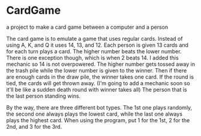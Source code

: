 # CardGame
a project to make a card game between a computer and a person

The card game is to emulate a game that uses regular cards. Instead of using A, K, and Q it uses 14, 13, and 12. Each person is given 13 cards and for each turn plays a card.
The higher number beats the lower number. There is one exception though, which is when 2 beats 14. I added this mechanic so 14 is not overpowered.
The higher number gets tossed away in the trash pile while the lower number is given to the winner. Then if there are enough cards in the draw pile, the winner takes one card.
If the round is tied, the cards will get thrown away. (I'm going to add a mechanic soon so it'll be like a sudden death round with winner takes all)
The person that is the last person standing wins.

By the way, there are three different bot types. The 1st one plays randomly, the second one always plays the lowest card, while the last one always plays the highest card. 
When using the program, put 1 for the 1st, 2 for the 2nd, and 3 for the 3rd.
